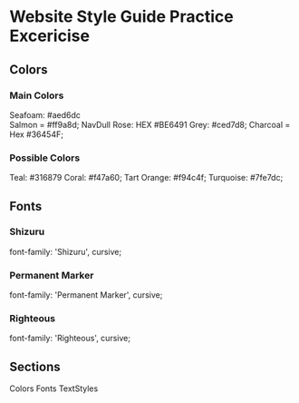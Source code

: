 # Website Style Guide Practice Excericise

## Colors

### Main Colors

Seafoam: #aed6dc  
Salmon = #ff9a8d;
NavDull Rose: HEX #BE6491
Grey: #ced7d8;
Charcoal = Hex #36454F;

### Possible Colors

Teal: #316879
Coral: #f47a60;
Tart Orange: #f94c4f;
Turquoise: #7fe7dc;

## Fonts

### Shizuru

font-family: 'Shizuru', cursive;

### Permanent Marker

font-family: 'Permanent Marker', cursive;

### Righteous

font-family: 'Righteous', cursive;

## Sections

Colors
Fonts
TextStyles
